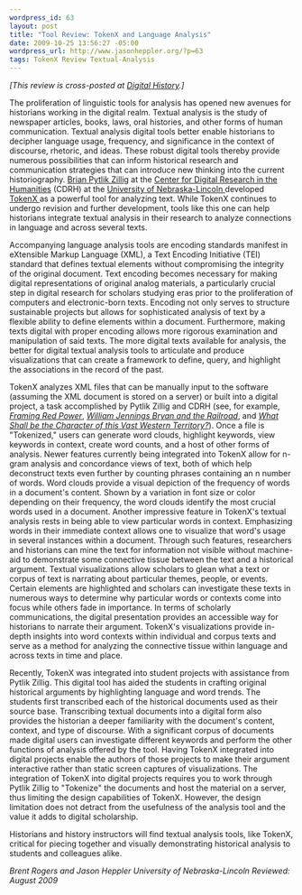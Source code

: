 ```yaml
--- 
wordpress_id: 63
layout: post
title: "Tool Review: TokenX and Language Analysis"
date: 2009-10-25 13:56:27 -05:00
wordpress_url: http://www.jasonheppler.org/?p=63
tags: TokenX Review Textual-Analysis
---
```

<em>[This review is cross-posted at <a href="http://digitalhistory.unl.edu/t-reviews/tokenxhepplerrogers.php">Digital History</a>.]</em>

The proliferation of linguistic tools for analysis has opened new avenues for historians working in the digital realm. Textual analysis is the study of newspaper articles, books, laws, oral histories, and other forms of human communication. Textual analysis digital tools better enable historians to decipher language usage, frequency, and significance in the context of discourse, rhetoric, and ideas. These robust digital tools thereby provide numerous possibilities that can inform historical research and communication strategies that can introduce new thinking into the current historiography. <a href="http://cdrh.unl.edu/about/faculty/pytlik_zillig.php" target="_blank">Brian Pytlik Zillig</a> at the <a href="http://cdrh.unl.edu/" target="_blank">Center for Digital Research in the Humanities</a> (CDRH) at the <a href="http://www.unl.edu" target="_blank">University of Nebraska-Lincoln </a>developed <a href="http://cdrh.unl.edu/articles/tokenx.php" target="_blank">TokenX </a>as a powerful tool for analyzing text. While TokenX continues to undergo revision and further development, tools like this one can help historians integrate textual analysis in their research to analyze connections in language and across several texts.

Accompanying language analysis tools are encoding standards manifest in eXtensible Markup Language (XML), a Text Encoding Initiative (TEI) standard that defines textual elements without compromising the integrity of the original document. Text encoding becomes necessary for making digital representations of original analog materials, a particularly crucial step in digital research for scholars studying eras prior to the proliferation of computers and electronic-born texts. Encoding not only serves to structure sustainable projects but allows for sophisticated analysis of text by a flexible ability to define elements within a document. Furthermore, making texts digital with proper encoding allows more rigorous examination and manipulation of said texts. The more digital texts available for analysis, the better for digital textual analysis tools to articulate and produce visualizations that can create a framework to define, query, and highlight the associations in the record of the past.

TokenX analyzes XML files that can be manually input to the software (assuming the XML document is stored on a server) or built into a digital project, a task accomplished by Pytlik Zillig and CDRH (see, for example, <a href="http://segonku.unl.edu/cocoon/tokenx_jheppler/index.html?file=../xml/base.xml" target="_blank"><em>Framing Red Power</em></a>, <a href="http://libxml1a.unl.edu/cocoon/tokenxbryan/index.html?file=../xml/base.xml" target="_blank&quot;"><em>William Jennings Bryan and the Railroad</em></a>, and <a href="http://segonku.unl.edu/cocoon/tokenx_brogers/index.html?file=../xml/base.xml" target="_blank"><em>What Shall be the Character of this Vast Western Territory?</em></a>). Once a file is "Tokenized," users can generate word clouds, highlight keywords, view keywords in context, create word counts, and a host of other forms of analysis. Newer features currently being integrated into TokenX allow for n-gram analysis and concordance views of text, both of which help deconstruct texts even further by counting phrases containing an n number of words. Word clouds provide a visual depiction of the frequency of words in a document's content. Shown by a variation in font size or color depending on their frequency, the word clouds identify the most crucial words used in a document. Another impressive feature in TokenX's textual analysis rests in being able to view particular words in context. Emphasizing words in their immediate context allows one to visualize that word's usage in several instances within a document. Through such features, researchers and historians can mine the text for information not visible without machine-aid to demonstrate some connective tissue between the text and a historical argument. Textual visualizations allow scholars to glean what a text or corpus of text is narrating about particular themes, people, or events. Certain elements are highlighted and scholars can investigate these texts in numerous ways to determine why particular words or contexts come into focus while others fade in importance. In terms of scholarly communications, the digital presentation provides an accessible way for historians to narrate their argument. TokenX's visualizations provide in-depth insights into word contexts within individual and corpus texts and serve as a method for analyzing the connective tissue within language and across texts in time and place.

Recently, TokenX was integrated into student projects with assistance from Pytlik Zillig. This digital tool has aided the students in crafting original historical arguments by highlighting language and word trends. The students first transcribed each of the historical documents used as their source base. Transcribing textual documents into a digital form also provides the historian a deeper familiarity with the document's content, context, and type of discourse. With a significant corpus of documents made digital users can investigate different keywords and perform the other functions of analysis offered by the tool. Having TokenX integrated into digital projects enable the authors of those projects to make their argument interactive rather than static screen captures of visualizations. The integration of TokenX into digital projects requires you to work through Pytlik Zillig to "Tokenize" the documents and host the material on a server, thus limiting the design capabilities of TokenX. However, the design limitation does not detract from the usefulness of the analysis tool and the value it adds to digital scholarship.

Historians and history instructors will find textual analysis tools, like TokenX, critical for piecing together and visually demonstrating historical analysis to students and colleagues alike.

<em>Brent Rogers and Jason Heppler
University of Nebraska-Lincoln
Reviewed: August 2009</em>
